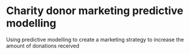 # Charity donor marketing predictive modelling
 Using predictive modelling to create a marketing strategy to increase the amount of donations received
